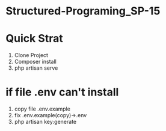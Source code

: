 # Structured-Programing_SP-15

# Quick Strat

1. Clone Project
2. Composer install
3. php artisan serve

# if file .env can't install

1. copy file .env.example
2. fix .env.example(copy)->.env
3. php artisan key:generate
